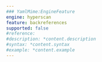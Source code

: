 ```yaml
---
### YamlMime:EngineFeature
engine: hyperscan
feature: backreferences
supported: false
#reference: 
#description: *content.description
#syntax: *content.syntax
#example: *content.example
---
```

